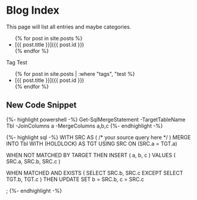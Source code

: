 # Blog Index

This page will list all entries and maybe categories.

<ul>
{% for post in site.posts %}
<li>[{{ post.title }}]({{ post.id }})</li>
{% endfor %}
</ul>

Tag Test
<ul>
{% for post in site.posts | :where "tags", "test  %}
<li>[{{ post.title }}]({{ post.id }})</li>
{% endfor %}
</ul>

## New Code Snippet

{%- highlight powershell -%}
Get-SqlMergeStatement -TargetTableName Tbl -JoinColumns a -MergeColumns a,b,c
{%- endhighlight -%}

{%- highlight sql -%}
WITH SRC AS
(
    /* your source query here */
)
MERGE INTO Tbl WITH (HOLDLOCK) AS TGT
    USING SRC ON (SRC.a = TGT.a)

WHEN NOT MATCHED BY TARGET THEN
    INSERT (
        a,
        b,
        c
    )
    VALUES (
        SRC.a,
        SRC.b,
        SRC.c
    )

WHEN MATCHED AND EXISTS (
    SELECT SRC.b, SRC.c
    EXCEPT
    SELECT TGT.b, TGT.c
    )
THEN
    UPDATE SET
    b = SRC.b,
    c = SRC.c

;
{%- endhighlight -%}